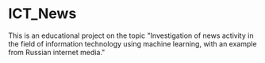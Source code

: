 # ICT_News
This is an educational project on the topic "Investigation of news activity in the field of information technology using machine learning, with an example from Russian internet media."
